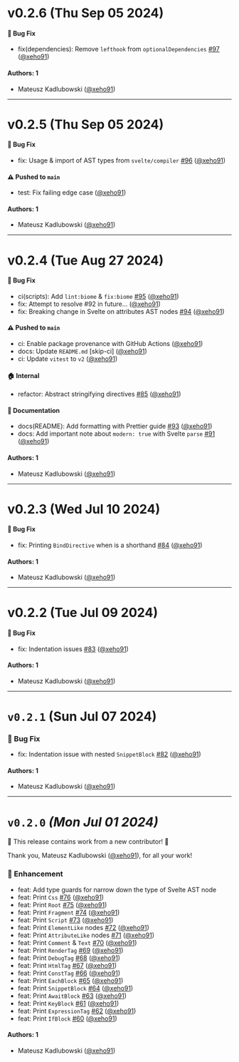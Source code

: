 # v0.2.6 (Thu Sep 05 2024)

#### 🐛 Bug Fix

- fix(dependencies): Remove `lefthook` from `optionalDependencies` [#97](https://github.com/xeho91/svelte-ast-print/pull/97) ([@xeho91](https://github.com/xeho91))

#### Authors: 1

- Mateusz Kadlubowski ([@xeho91](https://github.com/xeho91))

---

# v0.2.5 (Thu Sep 05 2024)

#### 🐛 Bug Fix

- fix: Usage & import of AST types from `svelte/compiler` [#96](https://github.com/xeho91/svelte-ast-print/pull/96) ([@xeho91](https://github.com/xeho91))

#### ⚠️ Pushed to `main`

- test: Fix failing edge case ([@xeho91](https://github.com/xeho91))

#### Authors: 1

- Mateusz Kadlubowski ([@xeho91](https://github.com/xeho91))

---

# v0.2.4 (Tue Aug 27 2024)

#### 🐛 Bug Fix

- ci(scripts): Add `lint:biome` & `fix:biome` [#95](https://github.com/xeho91/svelte-ast-print/pull/95) ([@xeho91](https://github.com/xeho91))
- fix: Attempt to resolve #92 in future... ([@xeho91](https://github.com/xeho91))
- fix: Breaking change in Svelte on attributes AST nodes [#94](https://github.com/xeho91/svelte-ast-print/pull/94) ([@xeho91](https://github.com/xeho91))

#### ⚠️ Pushed to `main`

- ci: Enable package provenance with GitHub Actions ([@xeho91](https://github.com/xeho91))
- docs: Update `README.md` [skip-ci] ([@xeho91](https://github.com/xeho91))
- ci: Update `vitest` to `v2` ([@xeho91](https://github.com/xeho91))

#### 🏠 Internal

- refactor: Abstract stringifying directives [#85](https://github.com/xeho91/svelte-ast-print/pull/85) ([@xeho91](https://github.com/xeho91))

#### 📝 Documentation

- docs(README): Add formatting with Prettier guide [#93](https://github.com/xeho91/svelte-ast-print/pull/93) ([@xeho91](https://github.com/xeho91))
- docs: Add important note about `modern: true` with Svelte `parse` [#91](https://github.com/xeho91/svelte-ast-print/pull/91) ([@xeho91](https://github.com/xeho91))

#### Authors: 1

- Mateusz Kadlubowski ([@xeho91](https://github.com/xeho91))

---

# v0.2.3 (Wed Jul 10 2024)

#### 🐛 Bug Fix

- fix: Printing `BindDirective` when is a shorthand [#84](https://github.com/xeho91/svelte-ast-print/pull/84) ([@xeho91](https://github.com/xeho91))

#### Authors: 1

- Mateusz Kadlubowski ([@xeho91](https://github.com/xeho91))

---

# v0.2.2 (Tue Jul 09 2024)

#### 🐛 Bug Fix

- fix: Indentation issues [#83](https://github.com/xeho91/svelte-ast-print/pull/83) ([@xeho91](https://github.com/xeho91))

#### Authors: 1

- Mateusz Kadlubowski ([@xeho91](https://github.com/xeho91))

---

# `v0.2.1` (Sun Jul 07 2024)

### 🐛 Bug Fix

- fix: Indentation issue with nested `SnippetBlock` [#82](https://github.com/xeho91/svelte-ast-print/pull/82) ([@xeho91](https://github.com/xeho91))

#### Authors: 1

- Mateusz Kadlubowski ([@xeho91](https://github.com/xeho91))

---

# `v0.2.0` _(Mon Jul 01 2024)_

:tada: This release contains work from a new contributor! :tada:

Thank you, Mateusz Kadlubowski ([@xeho91](https://github.com/xeho91)), for all your work!

### 🚀 Enhancement

- feat: Add type guards for narrow down the type of Svelte AST node
- feat: Print `Css` [#76](https://github.com/xeho91/svelte-ast-print/pull/76) ([@xeho91](https://github.com/xeho91))
- feat: Print `Root` [#75](https://github.com/xeho91/svelte-ast-print/pull/75) ([@xeho91](https://github.com/xeho91))
- feat: Print `Fragment` [#74](https://github.com/xeho91/svelte-ast-print/pull/74) ([@xeho91](https://github.com/xeho91))
- feat: Print `Script` [#73](https://github.com/xeho91/svelte-ast-print/pull/73) ([@xeho91](https://github.com/xeho91))
- feat: Print `ElementLike` nodes [#72](https://github.com/xeho91/svelte-ast-print/pull/72) ([@xeho91](https://github.com/xeho91))
- feat: Print `AttributeLike` nodes [#71](https://github.com/xeho91/svelte-ast-print/pull/71) ([@xeho91](https://github.com/xeho91))
- feat: Print `Comment` & `Text` [#70](https://github.com/xeho91/svelte-ast-print/pull/70) ([@xeho91](https://github.com/xeho91))
- feat: Print `RenderTag` [#69](https://github.com/xeho91/svelte-ast-print/pull/69) ([@xeho91](https://github.com/xeho91))
- feat: Print `DebugTag` [#68](https://github.com/xeho91/svelte-ast-print/pull/68) ([@xeho91](https://github.com/xeho91))
- feat: Print `HtmlTag` [#67](https://github.com/xeho91/svelte-ast-print/pull/67) ([@xeho91](https://github.com/xeho91))
- feat: Print `ConstTag` [#66](https://github.com/xeho91/svelte-ast-print/pull/66) ([@xeho91](https://github.com/xeho91))
- feat: Print `EachBlock` [#65](https://github.com/xeho91/svelte-ast-print/pull/65) ([@xeho91](https://github.com/xeho91))
- feat: Print `SnippetBlock` [#64](https://github.com/xeho91/svelte-ast-print/pull/64) ([@xeho91](https://github.com/xeho91))
- feat: Print `AwaitBlock` [#63](https://github.com/xeho91/svelte-ast-print/pull/63) ([@xeho91](https://github.com/xeho91))
- feat: Print `KeyBlock` [#61](https://github.com/xeho91/svelte-ast-print/pull/61) ([@xeho91](https://github.com/xeho91))
- feat: Print `ExpressionTag` [#62](https://github.com/xeho91/svelte-ast-print/pull/62) ([@xeho91](https://github.com/xeho91))
- feat: Print `IfBlock` [#60](https://github.com/xeho91/svelte-ast-print/pull/60) ([@xeho91](https://github.com/xeho91))

#### Authors: 1

- Mateusz Kadlubowski ([@xeho91](https://github.com/xeho91))
